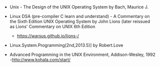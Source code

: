 - Unix - The Design of the UNIX Operating System by Bach, Maurice J.
- Linux DSA (pre-compiler C learn and understand) - A Commentary on the Sixth Edition UNIX Operating System by John Lions (later reissued as Lions' Commentary on UNIX 6th Edition
    - https://warsus.github.io/lions-/

    
- Linux.System.Programming(2nd,2013.5)] by Robert.Love

- Advanced Programming in the UNIX Environment, Addison-Wesley, 1992 -http://www.kohala.com/start/

